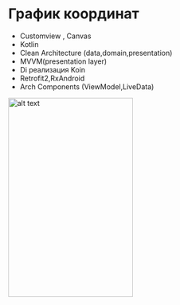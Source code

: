 # График координат

- Customview , Canvas
- Kotlin
- Clean Architecture (data,domain,presentation)
- MVVM(presentation layer)
- Di реализация Koin
- Retrofit2,RxAndroid
- Arch Components (ViewModel,LiveData)


<img src="https://github.com/Meirlen/Graphic/blob/master/screenshots/bQyqzYEPcVs.jpg" alt="alt text" width="250" height="400r">

